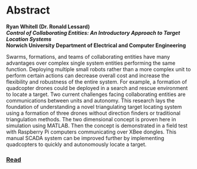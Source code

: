 # Abstract
**Ryan Whitell (Dr. Ronald Lessard)**                                                                                                       
**_Control of Collaborating Entities: An Introductory Approach to Target Location Systems_**                                               
**Norwich University Department of Electrical and Computer Engineering**

Swarms, formations, and teams of collaborating entities have many advantages over complex single system entities performing the same function. Deploying multiple small robots rather than a more complex unit to perform certain actions can decrease overall cost and increase the flexibility and robustness of the entire system. For example, a formation of quadcopter drones could be deployed in a search and rescue environment to locate a target. Two current challenges facing collaborating entities are communications between units and autonomy. This research lays the foundation of understanding a novel triangulating target locating system using a formation of three drones without direction finders or traditional triangulation methods. The two dimensional concept is proven here in simulation using MATLAB. Then the concept is demonstrated in a field test with Raspberry Pi computers communicating over XBee dongles. This manual SCADA system can be improved further by implementing quadcopters to quickly and autonomously locate a target.

### [Read](http://ryanwhitell.com/target_location_syst)
